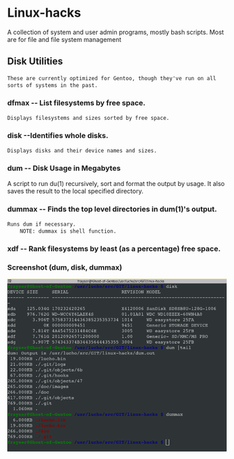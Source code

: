 # Linux-hacks
A collection of system and user admin programs, mostly bash scripts. Most are for file and file system management


## Disk Utilities

	These are currently optimized for Gentoo, though they've run on all sorts of systems in the past.

### dfmax -- List filesystems by free space.
	Displays filesystems and sizes sorted by free space.
	
### disk --Identifies whole disks.
	Displays disks and their device names and sizes.
	
### dum -- Disk Usage in Megabytes
A script to run du(1) recursively, sort and format the output by usage.  It also saves the result to the local specified directory.

### dummax -- Finds the top level directories in dum(1)'s output.
	Runs dum if necessary.
        NOTE: dummax is shell function.

### xdf -- Rank filesystems by least (as a percentage) free space.


### Screenshot (dum, disk, dummax)
 
 ![Screenshot](doc/images/linux-hacks--2020-09-03.png) 
